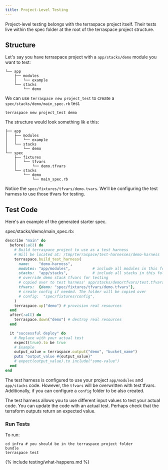 ```yaml
---
title: Project-Level Testing
---
```


Project-level testing belongs with the terraspace project itself. Their tests live within the spec folder at the root of the terraspace project structure.

## Structure

Let's say you have terraspace project with a `app/stacks/demo` module you want to test:

    └── app
        ├── modules
        │   └── example
        └── stacks
            └── demo

We can use `terraspace new project_test` to create a `spec/stacks/demo/main_spec.rb` test.

    terraspace new project_test demo

The structure would look something lik e this:

    ├── app
    │   ├── modules
    │   │   └── example
    │   └── stacks
    │       └── demo
    └── spec
        ├── fixtures
        │   └── tfvars
        │       └── demo.tfvars
        └── stacks
            └── demo
                └── main_spec.rb


Notice the `spec/fixtures/tfvars/demo.tvars`. We'll be configuring the test harness to use those tfvars for testing.

## Test Code

Here's an example of the generated starter spec.

spec/stacks/demo/main_spec.rb:

```ruby
describe "main" do
  before(:all) do
    # Build terraspace project to use as a test harness
    # Will be located at: /tmp/terraspace/test-harnesses/demo-harness
    terraspace.build_test_harness(
      name:    "demo-harness",
      modules: "app/modules",          # include all modules in this folder
      stacks:  "app/stacks",           # include all stacks in this folder
      # override demo stack tfvars for testing
      # copied over to test harness' app/stacks/demo/tfvars/test.tfvars
      tfvars:  {demo: "spec/fixtures/tfvars/demo.tfvars"},
      # create config if needed. The folder will be copied over
      # config:  "spec/fixtures/config",
    )
    terraspace.up("demo") # provision real resources
  end
  after(:all) do
    terraspace.down("demo") # destroy real resources
  end

  it "successful deploy" do
    # Replace with your actual test
    expect(true).to be true
    # Example
    output_value = terraspace.output("demo", "bucket_name")
    puts "output_value #{output_value}"
    # expect(output_value).to include("some-value")
  end
end
```

The test harness is configured to use your project `app/modules` and `app/stacks` code. However, the `tfvars` will be overwritten with test tfvars. Additionally, if you can configure a `config` folder to be also created.

The test harness allows you to use different input values to test your actual code.  You can update the code with an actual test. Perhaps check that the terraform outputs return an expected value.

### Run Tests

To run:

    cd infra # you should be in the terraspace project folder
    bundle
    terraspace test

{% include testing/what-happens.md %}
